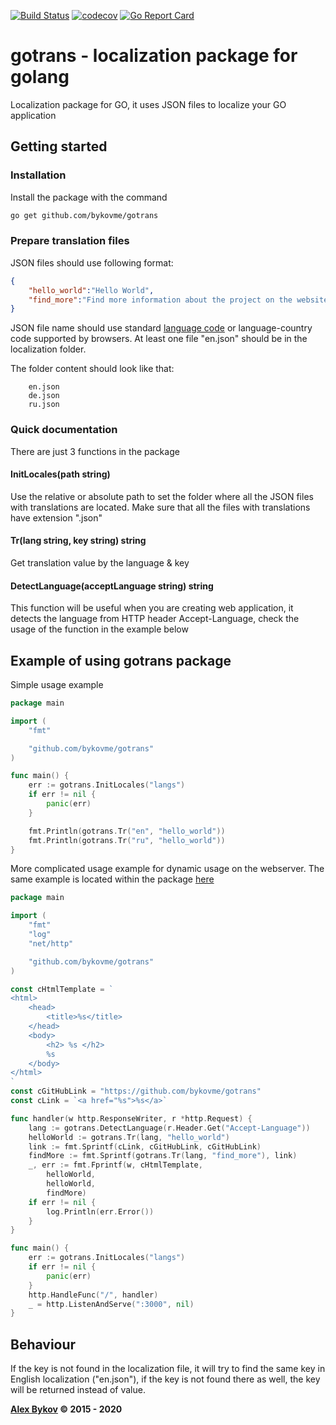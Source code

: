[![Build Status](https://travis-ci.org/bykovme/gotrans.svg?branch=master)](https://travis-ci.org/bykovme/gotrans)
[![codecov](https://codecov.io/gh/bykovme/gotrans/branch/master/graph/badge.svg)](https://codecov.io/gh/bykovme/gotrans)
[![Go Report Card](https://goreportcard.com/badge/github.com/bykovme/gotrans)](https://goreportcard.com/report/github.com/bykovme/gotrans)

# gotrans - localization package for golang

Localization package for GO, it uses JSON files to localize your GO application

## Getting started

### Installation

Install the package with the command
```bash
go get github.com/bykovme/gotrans
```

### Prepare translation files

JSON files should use following format:

```json
{
    "hello_world":"Hello World",
    "find_more":"Find more information about the project on the website %s"
}
```

JSON file name should use standard [language code](https://en.wikipedia.org/wiki/List_of_ISO_639-1_codes) or language-country code supported by browsers. 
At least one file "en.json" should be in the localization folder.

The folder content should look like that:
```
    en.json
    de.json
    ru.json
```

### Quick documentation  

There are just 3 functions in the package

#### InitLocales(path string)

Use the relative or absolute path to set the folder where all the JSON files with translations are located. Make sure that all the files with translations have extension ".json"

#### Tr(lang string, key string) string

Get translation value by the language & key 

#### DetectLanguage(acceptLanguage string) string 

This function will be useful when you are creating web application, it detects the language from HTTP header Accept-Language, check the usage of the function in the example below

## Example of using gotrans package

Simple usage example
```go
package main

import (
	"fmt"

	"github.com/bykovme/gotrans"
)

func main() {
	err := gotrans.InitLocales("langs")
	if err != nil {
		panic(err)
	}

	fmt.Println(gotrans.Tr("en", "hello_world"))
    fmt.Println(gotrans.Tr("ru", "hello_world"))
}
```

More complicated usage example for dynamic usage on the webserver.
The same example is located within the package [here](https://github.com/bykovme/gotrans/tree/master/example)

```go
package main

import (
	"fmt"
	"log"
	"net/http"

	"github.com/bykovme/gotrans"
)

const cHtmlTemplate = `
<html>
	<head>
		<title>%s</title>
	</head>
	<body>
		<h2> %s </h2>
		%s 
	</body>
</html>
`
const cGitHubLink = "https://github.com/bykovme/gotrans"
const cLink = `<a href="%s">%s</a>`

func handler(w http.ResponseWriter, r *http.Request) {
	lang := gotrans.DetectLanguage(r.Header.Get("Accept-Language"))
	helloWorld := gotrans.Tr(lang, "hello_world")
	link := fmt.Sprintf(cLink, cGitHubLink, cGitHubLink)
	findMore := fmt.Sprintf(gotrans.Tr(lang, "find_more"), link)
	_, err := fmt.Fprintf(w, cHtmlTemplate,
		helloWorld,
		helloWorld,
		findMore)
	if err != nil {
		log.Println(err.Error())
	}
}

func main() {
	err := gotrans.InitLocales("langs")
	if err != nil {
		panic(err)
	}
	http.HandleFunc("/", handler)
	_ = http.ListenAndServe(":3000", nil)
}
```

## Behaviour

If the key is not found in the localization file, it will try to find the same key in English localization ("en.json"), if the key is not found there as well, the key will be returned instead of value.

**[Alex Bykov](https://bykovsoft.com) © 2015 - 2020**


